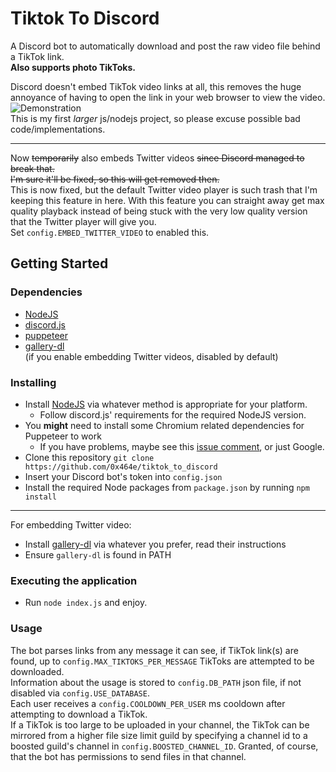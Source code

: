 # Tiktok To Discord
A Discord bot to automatically download and post the raw video file behind a TikTok link.  
**Also supports photo TikToks.**

Discord doesn't embed TikTok video links at all, this removes the huge annoyance of having to open the link in your web browser to view the video.  
![Demonstration](https://i.imgur.com/k4DlynO.gif)  
This is my first *larger* js/nodejs project, so please excuse possible bad code/implementations.

---

Now ~~temporarily~~ also embeds Twitter videos ~~since Discord managed to break that.  
I'm sure it'll be fixed, so this will get removed then.~~  
This is now fixed, but the default Twitter video player is such trash that I'm keeping this feature in here. With this feature you can straight away get max quality playback instead of being stuck with the very low quality version that the Twitter player will give you.  
Set `config.EMBED_TWITTER_VIDEO` to enabled this.

## Getting  Started

### Dependencies

* [NodeJS](https://nodejs.org/en/)
* [discord.js](https://github.com/discordjs/discord.js)
* [puppeteer](https://github.com/puppeteer/puppeteer)
* [gallery-dl](https://github.com/mikf/gallery-dl)  
(if you enable embedding Twitter videos, disabled by default)

### Installing

* Install [NodeJS](https://nodejs.org/en/) via whatever method is appropriate for your platform.
  * Follow discord.js' requirements for the required NodeJS version.
* You **might** need to install some Chromium related dependencies for Puppeteer to work
  * If you have problems, maybe see this [issue comment](https://github.com/0x464e/tiktok_to_discord/issues/3#issuecomment-1257024391), or just Google.
* Clone this repository
`git clone https://github.com/0x464e/tiktok_to_discord`
* Insert your Discord bot's token into `config.json` 
* Install the required Node packages from `package.json` by running `npm install`
---
For embedding Twitter video:
* Install [gallery-dl](https://github.com/mikf/gallery-dl) via whatever you prefer, read their instructions  
* Ensure `gallery-dl` is found in PATH

### Executing the application

* Run `node index.js` and enjoy.

### Usage
The bot parses links from any message it can see, if TikTok link(s) are found, up to `config.MAX_TIKTOKS_PER_MESSAGE` TikToks are attempted to be downloaded.  
Information about the usage is stored to `config.DB_PATH` json file, if not disabled via `config.USE_DATABASE`.  
Each user receives a `config.COOLDOWN_PER_USER` ms cooldown after attempting to download a TikTok.  
If a TikTok is too large to be uploaded in your channel, the TikTok can be mirrored from a higher file size limit guild by specifying a channel id to a boosted guild's channel in `config.BOOSTED_CHANNEL_ID`. Granted, of course, that the bot has permissions to send files in that channel.
